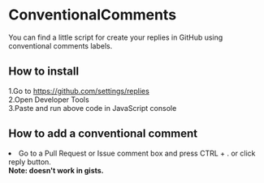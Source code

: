 # ConventionalComments
You can find a little script for create your replies in GitHub using conventional comments labels.

## How to install
1.Go to https://github.com/settings/replies <br>
2.Open Developer Tools <br>
3.Paste and run above code in JavaScript console <br>
## How to add a conventional comment
<li>Go to a Pull Request or Issue comment box and press CTRL + . or click reply button.
<br>
<b>Note: doesn't work in gists.